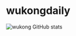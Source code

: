 # wukongdaily

![wukong GitHub stats](https://github-readme-stats.vercel.app/api?username=wukongdaily&show_icons=true&theme=cobalt)

